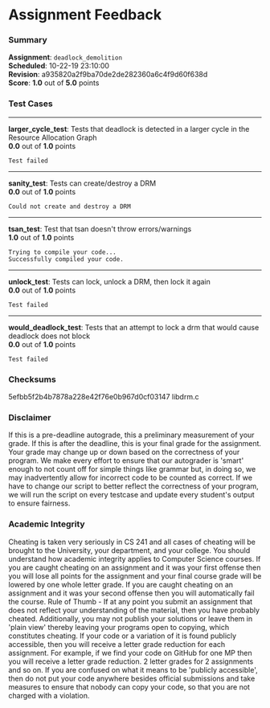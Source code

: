 # Assignment Feedback

### Summary

**Assignment**: `deadlock_demolition`  
**Scheduled**: 10-22-19 23:10:00  
**Revision**: a935820a2f9ba70de2de282360a6c4f9d60f638d  
**Score**: **1.0** out of **5.0** points

### Test Cases
---

**larger_cycle_test**: Tests that deadlock is detected in a larger cycle in the Resource Allocation Graph  
**0.0** out of **1.0** points
```
Test failed
```
---

**sanity_test**: Tests can create/destroy a DRM  
**0.0** out of **1.0** points
```
Could not create and destroy a DRM
```
---

**tsan_test**: Test that tsan doesn't throw errors/warnings  
**1.0** out of **1.0** points
```
Trying to compile your code...
Successfully compiled your code.
```
---

**unlock_test**: Tests can lock, unlock a DRM, then lock it again  
**0.0** out of **1.0** points
```
Test failed
```
---

**would_deadlock_test**: Tests that an attempt to lock a drm that would cause deadlock does not block  
**0.0** out of **1.0** points
```
Test failed
```
### Checksums

5efbb5f2b4b7878a228e42f76e0b967d0cf03147 libdrm.c


### Disclaimer
If this is a pre-deadline autograde, this a preliminary measurement of your grade.
If this is after the deadline, this is your final grade for the assignment.
Your grade may change up or down based on the correctness of your program.
We make every effort to ensure that our autograder is 'smart' enough to not count off
for simple things like grammar but, in doing so, we may inadvertently allow for
incorrect code to be counted as correct.
If we have to change our script to better reflect the correctness of your program,
we will run the script on every testcase and update every student's output to ensure fairness.



### Academic Integrity
Cheating is taken very seriously in CS 241 and all cases of cheating will be brought to the University, your department, and your college.
You should understand how academic integrity applies to Computer Science courses.
If you are caught cheating on an assignment and it was your first offense then you will lose all points for the assignment and your final course
grade will be lowered by one whole letter grade. If you are caught cheating on an assignment and it was your second offense then you will automatically fail the course.
Rule of Thumb - If at any point you submit an assignment that does not reflect your understanding of the material, then you have probably cheated.
Additionally, you may not publish your solutions or leave them in 'plain view' thereby leaving your programs open to copying, which constitutes cheating.
If your code or a variation of it is found publicly accessible, then you will receive a letter grade reduction for each assignment.
For example, if we find your code on GitHub for one MP then you will receive a letter grade reduction. 2 letter grades for 2 assignments and so on.
If you are confused on what it means to be 'publicly accessible', then do not put your code anywhere besides official submissions and take measures
to ensure that nobody can copy your code, so that you are not charged with a violation.


